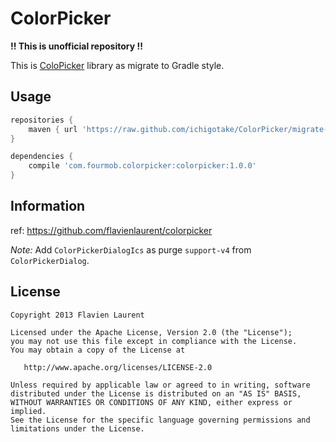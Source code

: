 ColorPicker
==================

 **!! This is unofficial repository !!**

This is [ColoPicker](https://github.com/flavienlaurent/colorpicker) library as migrate to Gradle style.


Usage
-----------

``` Groovy
repositories {
    maven { url 'https://raw.github.com/ichigotake/ColorPicker/migrate-to-gradle/repository' }
}

dependencies {
    compile 'com.fourmob.colorpicker:colorpicker:1.0.0'
}
```


Information
-----------

ref: https://github.com/flavienlaurent/colorpicker


*Note:* Add `ColorPickerDialogIcs` as purge `support-v4` from `ColorPickerDialog`. 


License
-----------

    Copyright 2013 Flavien Laurent

    Licensed under the Apache License, Version 2.0 (the "License");
    you may not use this file except in compliance with the License.
    You may obtain a copy of the License at

       http://www.apache.org/licenses/LICENSE-2.0

    Unless required by applicable law or agreed to in writing, software
    distributed under the License is distributed on an "AS IS" BASIS,
    WITHOUT WARRANTIES OR CONDITIONS OF ANY KIND, either express or implied.
    See the License for the specific language governing permissions and
    limitations under the License.

